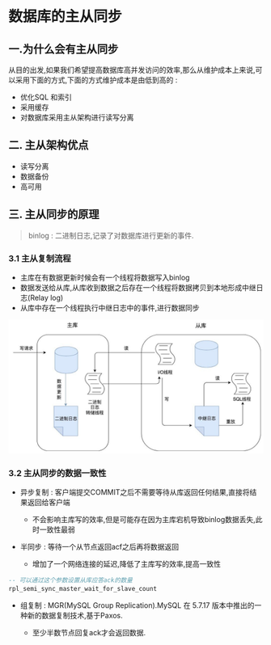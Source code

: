 # 数据库的主从同步


## 一.为什么会有主从同步
从目的出发,如果我们希望提高数据库高并发访问的效率,那么从维护成本上来说,可以采用下面的方式,下面的方式维护成本是由低到高的 : 
- 优化SQL 和索引
- 采用缓存
- 对数据库采用主从架构进行读写分离

## 二. 主从架构优点
- 读写分离
- 数据备份
- 高可用

## 三. 主从同步的原理
> binlog : 二进制日志,记录了对数据库进行更新的事件.

### 3.1 主从复制流程

- 主库在有数据更新时候会有一个线程将数据写入binlog
- 数据发送给从库,从库收到数据之后存在一个线程将数据拷贝到本地形成中继日志(Relay log)
- 从库中存在一个线程执行中继日志中的事件,进行数据同步

![img](../../resources/sql/637d392dbcdacf14cbb2791085a62b31.png)

### 3.2 主从同步的数据一致性

- 异步复制 : 客户端提交COMMIT之后不需要等待从库返回任何结果,直接将结果返回给客户端
  - 不会影响主库写的效率,但是可能存在因为主库宕机导致binlog数据丢失,此时一致性最弱


- 半同步 : 等待一个从节点返回acf之后再将数据返回

  - 增加了一个网络连接的延迟,降低了主库写的效率,提高一致性

```sql
-- 可以通过这个参数设置从库应答ack的数量
rpl_semi_sync_master_wait_for_slave_count
```


- 组复制 : MGR(MySQL Group Replication).MySQL 在 5.7.17 版本中推出的一种新的数据复制技术,基于Paxos.

  - 至少半数节点回复ack才会返回数据.





































